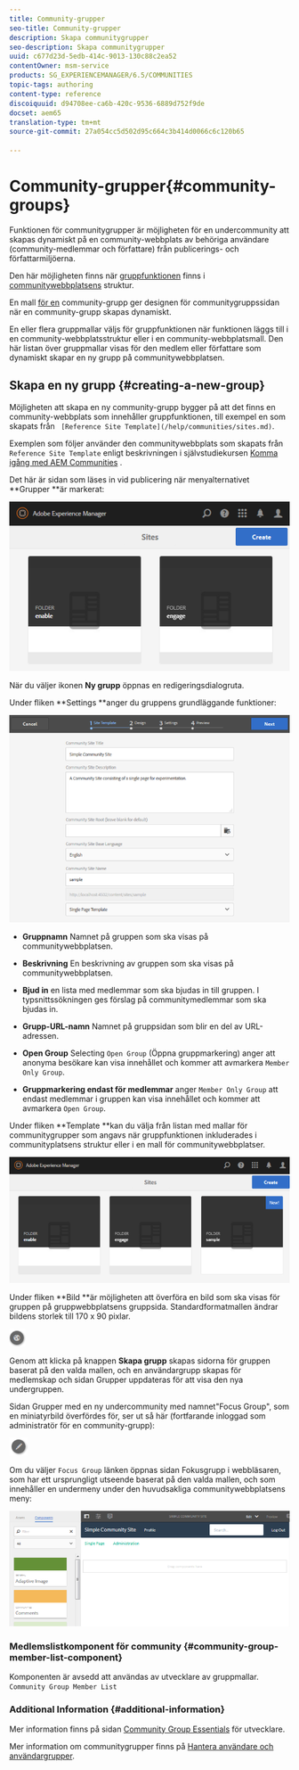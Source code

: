 ```yaml
---
title: Community-grupper
seo-title: Community-grupper
description: Skapa communitygrupper
seo-description: Skapa communitygrupper
uuid: c677d23d-5edb-414c-9013-130c88c2ea52
contentOwner: msm-service
products: SG_EXPERIENCEMANAGER/6.5/COMMUNITIES
topic-tags: authoring
content-type: reference
discoiquuid: d94708ee-ca6b-420c-9536-6889d752f9de
docset: aem65
translation-type: tm+mt
source-git-commit: 27a054cc5d502d95c664c3b414d0066c6c120b65

---
```



# Community-grupper{#community-groups}

Funktionen för communitygrupper är möjligheten för en undercommunity att skapas dynamiskt på en community-webbplats av behöriga användare (community-medlemmar och författare) från publicerings- och författarmiljöerna.

Den här möjligheten finns när [gruppfunktionen](/help/communities/functions.md#groups-function) finns i [communitywebbplatsens](/help/communities/sites-console.md) struktur.

En mall [för en](/help/communities/tools-groups.md) community-grupp ger designen för communitygruppssidan när en community-grupp skapas dynamiskt.

En eller flera gruppmallar väljs för gruppfunktionen när funktionen läggs till i en community-webbplatsstruktur eller i en community-webbplatsmall. Den här listan över gruppmallar visas för den medlem eller författare som dynamiskt skapar en ny grupp på communitywebbplatsen.

## Skapa en ny grupp {#creating-a-new-group}

Möjligheten att skapa en ny community-grupp bygger på att det finns en community-webbplats som innehåller gruppfunktionen, till exempel en som skapats från ` [Reference Site Template](/help/communities/sites.md)`.

Exemplen som följer använder den communitywebbplats som skapats från `Reference Site Template` enligt beskrivningen i självstudiekursen [Komma igång med AEM Communities](/help/communities/getting-started.md) .

Det här är sidan som läses in vid publicering när menyalternativet **Grupper **är markerat:

![chlimage_1-85](assets/chlimage_1-85.png)

När du väljer ikonen **Ny grupp** öppnas en redigeringsdialogruta.

Under fliken **Settings **anger du gruppens grundläggande funktioner:

![chlimage_1-86](assets/chlimage_1-86.png)

* **Gruppnamn** Namnet på gruppen som ska visas på communitywebbplatsen.

* **Beskrivning** En beskrivning av gruppen som ska visas på communitywebbplatsen.

* **Bjud in** en lista med medlemmar som ska bjudas in till gruppen. I typsnittssökningen ges förslag på communitymedlemmar som ska bjudas in.

* **Grupp-URL-namn** Namnet på gruppsidan som blir en del av URL-adressen.

* **Open Group** Selecting `Open Group` (Öppna gruppmarkering) anger att anonyma besökare kan visa innehållet och kommer att avmarkera `Member Only Group`.

* **Gruppmarkering endast för medlemmar** anger `Member Only Group` att endast medlemmar i gruppen kan visa innehållet och kommer att avmarkera `Open Group`.

Under fliken **Template **kan du välja från listan med mallar för communitygrupper som angavs när gruppfunktionen inkluderades i communityplatsens struktur eller i en mall för communitywebbplatser.

![chlimage_1-87](assets/chlimage_1-87.png)

Under fliken **Bild **är möjligheten att överföra en bild som ska visas för gruppen på gruppwebbplatsens gruppsida. Standardformatmallen ändrar bildens storlek till 170 x 90 pixlar.

![chlimage_1-88](assets/chlimage_1-88.png)

Genom att klicka på knappen **Skapa grupp** skapas sidorna för gruppen baserat på den valda mallen, och en användargrupp skapas för medlemskap och sidan Grupper uppdateras för att visa den nya undergruppen.

Sidan Grupper med en ny undercommunity med namnet&quot;Focus Group&quot;, som en miniatyrbild överfördes för, ser ut så här (fortfarande inloggad som administratör för en community-grupp):

![chlimage_1-89](assets/chlimage_1-89.png)

Om du väljer `Focus Group` länken öppnas sidan Fokusgrupp i webbläsaren, som har ett ursprungligt utseende baserat på den valda mallen, och som innehåller en undermeny under den huvudsakliga communitywebbplatsens meny:

![chlimage_1-90](assets/chlimage_1-90.png)

### Medlemslistkomponent för community {#community-group-member-list-component}

Komponenten är avsedd att användas av utvecklare av gruppmallar. `Community Group Member List`

### Additional Information {#additional-information}

Mer information finns på sidan [Community Group Essentials](/help/communities/essentials-groups.md) för utvecklare.

Mer information om communitygrupper finns på [Hantera användare och användargrupper](/help/communities/users.md).

